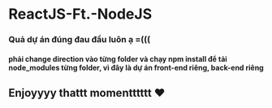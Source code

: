 # ReactJS-Ft.-NodeJS

### Quả dự án đúng đau đầu luôn ạ =(((

#### phải change direction vào từng folder và chạy npm install để tải node_modules từng folder, vì đây là dự án front-end riêng, back-end riêng

## Enjoyyyy thattt momentttttt ❤
